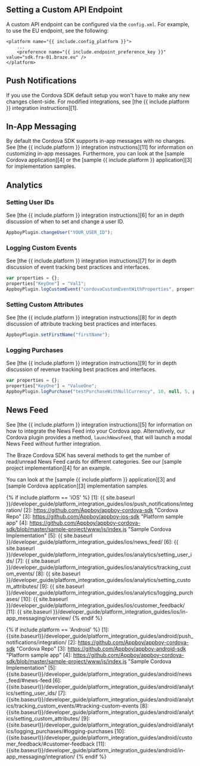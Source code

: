 ## Setting a Custom API Endpoint

A custom API endpoint can be configured via the `config.xml`. For example, to use the EU endpoint, see the following:

```
<platform name="{{ include.config_platform }}">
    ...
    <preference name="{{ include.endpoint_preference_key }}" value="sdk.fra-01.braze.eu" />
</platform>
```

## Push Notifications

If you use the Cordova SDK default setup you won't have to make any new changes client-side. For modified integrations, see [the {{ include.platform }} integration instructions][1].

## In-App Messaging

By default the Cordova SDK supports in-app messages with no changes. See [the {{ include.platform }} integration instructions][11] for information on customizing in-app messages. Furthermore, you can look at the [sample Cordova application][4] or the [sample {{ include.platform }} application][3] for implementation samples.

## Analytics

### Setting User IDs

See [the {{ include.platform }} integration instructions][6] for an in depth discussion of when to set and change a user ID.

```javascript
AppboyPlugin.changeUser("YOUR_USER_ID");
```

### Logging Custom Events

See [the {{ include.platform }} integration instructions][7] for in depth discussion of event tracking best practices and interfaces.

```javascript
var properties = {};
properties["KeyOne"] = "Val1";
AppboyPlugin.logCustomEvent("cordovaCustomEventWithProperties", properties);
```

### Setting Custom Attributes

See [the {{ include.platform }} integration instructions][8] for in depth discussion of attribute tracking best practices and interfaces.

```javascript
AppboyPlugin.setFirstName("firstName");
```

### Logging Purchases

See [the {{ include.platform }} integration instructions][9] for in depth discussion of revenue tracking best practices and interfaces.

```javascript
var properties = {};
properties["KeyOne"] = "ValueOne";
AppboyPlugin.logPurchase("testPurchaseWithNullCurrency", 10, null, 5, properties);
```

## News Feed

See [the {{ include.platform }} integration instructions][5] for information on how to integrate the News Feed into your Cordova app. Alternatively, our Cordova plugin provides a method, `launchNewsFeed`, that will launch a modal News Feed without further integration.

The Braze Cordova SDK has several methods to get the number of read/unread News Feed cards for different categories. See our [sample project implementation][4] for an example.

You can look at the [sample {{ include.platform }} application][3] and [sample Cordova application][3] implementation samples.

{% if include.platform == 'iOS' %}
[1]: {{ site.baseurl }}/developer_guide/platform_integration_guides/ios/push_notifications/integration/
[2]: https://github.com/Appboy/appboy-cordova-sdk "Cordova Repo"
[3]: https://github.com/Appboy/appboy-ios-sdk "Platform sample app"
[4]: https://github.com/Appboy/appboy-cordova-sdk/blob/master/sample-project/www/js/index.js "Sample Cordova Implementation"
[5]: {{ site.baseurl }}/developer_guide/platform_integration_guides/ios/news_feed/
[6]: {{ site.baseurl }}/developer_guide/platform_integration_guides/ios/analytics/setting_user_ids/
[7]: {{ site.baseurl }}/developer_guide/platform_integration_guides/ios/analytics/tracking_custom_events/
[8]: {{ site.baseurl }}/developer_guide/platform_integration_guides/ios/analytics/setting_custom_attributes/
[9]: {{ site.baseurl }}/developer_guide/platform_integration_guides/ios/analytics/logging_purchases/
[10]: {{ site.baseurl }}/developer_guide/platform_integration_guides/ios/customer_feedback/
[11]: {{ site.baseurl }}/developer_guide/platform_integration_guides/ios/in-app_messaging/overview/
{% endif %}

{% if include.platform == 'Android' %}
[1]: {{site.baseurl}}/developer_guide/platform_integration_guides/android/push_notifications/integration/
[2]: https://github.com/Appboy/appboy-cordova-sdk "Cordova Repo"
[3]: https://github.com/Appboy/appboy-android-sdk "Platform sample app"
[4]: https://github.com/Appboy/appboy-cordova-sdk/blob/master/sample-project/www/js/index.js "Sample Cordova Implementation"
[5]: {{site.baseurl}}/developer_guide/platform_integration_guides/android/news_feed/#news-feed
[6]: {{site.baseurl}}/developer_guide/platform_integration_guides/android/analytics/setting_user_ids/
[7]: {{site.baseurl}}/developer_guide/platform_integration_guides/android/analytics/tracking_custom_events/#tracking-custom-events
[8]: {{site.baseurl}}/developer_guide/platform_integration_guides/android/analytics/setting_custom_attributes/
[9]: {{site.baseurl}}/developer_guide/platform_integration_guides/android/analytics/logging_purchases/#logging-purchases
[10]: {{site.baseurl}}/developer_guide/platform_integration_guides/android/customer_feedback/#customer-feedback
[11]: {{site.baseurl}}/developer_guide/platform_integration_guides/android/in-app_messaging/integration/
{% endif %}
